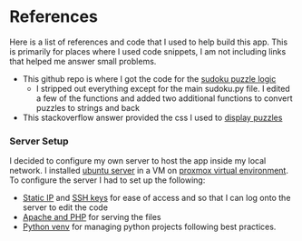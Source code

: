 # References

Here is a list of references and code that I used to help build this app. This is primarily for places where I used code snippets, I am not including links that helped me answer small problems.

- This github repo is where I got the code for the [sudoku puzzle logic](https://github.com/JoeKarlsson/puthon-sudoku-generator-solver)
    - I stripped out everything except for the main sudoku.py file. I edited a few of the functions and added two additional functions to convert puzzles to strings and back
- This stackoverflow answer provided the css I used to [display puzzles](https://stackoverflow.com/questions/19697033/styling-a-sudoku-grid)


### Server Setup
I decided to configure my own server to host the app inside my local network. I installed [ubuntu server](https://ubuntu.com/download/server) in a VM on [proxmox virtual environment](https://proxmox.com/en/). To configure the server I had to set up the following:

- [Static IP](https://linuxize.com/post/how-to-configure-static-ip-address-on-ubuntu-18-04/) and [SSH keys](https://www.digitalocean.com/community/tutorials/how-to-set-up-ssh-keys-on-ubuntu-1804) for ease of access and so that I can log onto the server to edit the code
- [Apache and PHP](https://www.digitalocean.com/community/tutorials/hot-to-install-linux-apache-mysql-php-lamp-stack-ubuntu-18-04) for serving the files
- [Python venv](https://docs.python.org/3/library/venv.html) for managing python projects following best practices.
